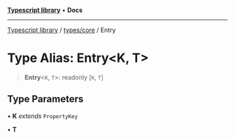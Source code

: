 [**Typescript library**](../../../index.md) • **Docs**

***

[Typescript library](../../../modules.md) / [types/core](../index.md) / Entry

# Type Alias: Entry\<K, T\>

> **Entry**\<`K`, `T`\>: readonly [`K`, `T`]

## Type Parameters

• **K** *extends* `PropertyKey`

• **T**
